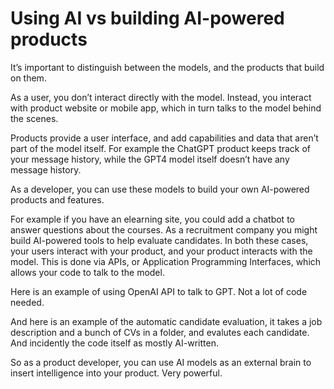 # Using AI vs building AI-powered products

It’s important to distinguish between the models, and the products that build on them.

As a user, you don’t interact directly with the model. Instead, you interact with product website or mobile app, which in turn talks to the model behind the scenes.

Products provide a user interface, and add capabilities and data that aren’t part of the model itself. For example the ChatGPT product keeps track of your message history, while the GPT4 model itself doesn’t have any message history.

As a developer, you can use these models to build your own AI-powered products and features.

For example if you have an elearning site, you could add a chatbot to answer questions about the courses. As a recruitment company you might build AI-powered tools to help evaluate candidates. In both these cases, your users interact with your product, and your product interacts with the model. This is done via APIs, or Application Programming Interfaces, which allows your code to talk to the model.

Here is an example of using OpenAI API to talk to GPT. Not a lot of code needed.

And here is an example of the automatic candidate evaluation, it takes a job description and a bunch of CVs in a folder, and evalutes each candidate. And incidently the code itself as mostly AI-written.

So as a product developer, you can use AI models as an external brain to insert intelligence into your product. Very powerful.
